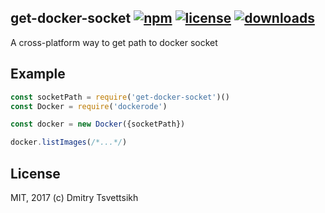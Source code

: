 ## get-docker-socket [![npm](https://img.shields.io/npm/v/get-docker-socket.svg)](https://npmjs.org/package/get-docker-socket) [![license](https://img.shields.io/npm/l/get-docker-socket.svg)](https://npmjs.org/package/get-docker-socket) [![downloads](https://img.shields.io/npm/dm/get-docker-socket.svg)](https://npmjs.org/package/get-docker-socket)
A cross-platform way to get path to docker socket

## Example

```js
const socketPath = require('get-docker-socket')()
const Docker = require('dockerode')

const docker = new Docker({socketPath})

docker.listImages(/*...*/)
```

## License

MIT, 2017 (c) Dmitry Tsvettsikh